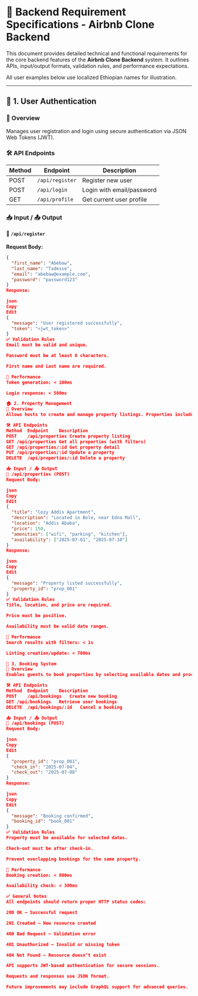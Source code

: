 # 📑 Backend Requirement Specifications - Airbnb Clone Backend

This document provides detailed technical and functional requirements for the core backend features of the **Airbnb Clone Backend** system. It outlines APIs, input/output formats, validation rules, and performance expectations.

All user examples below use localized Ethiopian names for illustration.

---

## 🔐 1. User Authentication

### 📌 Overview

Manages user registration and login using secure authentication via JSON Web Tokens (JWT).

### 🛠️ API Endpoints

| Method | Endpoint        | Description               |
| ------ | --------------- | ------------------------- |
| POST   | `/api/register` | Register new user         |
| POST   | `/api/login`    | Login with email/password |
| GET    | `/api/profile`  | Get current user profile  |

### 📥 Input / 📤 Output

#### 🔸 `/api/register`

**Request Body:**

```json
{
  "first_name": "Abebaw",
  "last_name": "Tadesse",
  "email": "abebaw@example.com",
  "password": "password123"
}
Response:

json
Copy
Edit
{
  "message": "User registered successfully",
  "token": "<jwt_token>"
}
✅ Validation Rules
Email must be valid and unique.

Password must be at least 6 characters.

First name and Last name are required.

🚀 Performance
Token generation: < 100ms

Login response: < 500ms

🏠 2. Property Management
📌 Overview
Allows hosts to create and manage property listings. Properties include details like location, pricing, and amenities.

🛠️ API Endpoints
Method	Endpoint	Description
POST	/api/properties	Create property listing
GET	/api/properties	Get all properties (with filters)
GET	/api/properties/:id	Get property detail
PUT	/api/properties/:id	Update a property
DELETE	/api/properties/:id	Delete a property

📥 Input / 📤 Output
🔸 /api/properties (POST)
Request Body:

json
Copy
Edit
{
  "title": "Cozy Addis Apartment",
  "description": "Located in Bole, near Edna Mall",
  "location": "Addis Ababa",
  "price": 150,
  "amenities": ["wifi", "parking", "kitchen"],
  "availability": ["2025-07-01", "2025-07-10"]
}
Response:

json
Copy
Edit
{
  "message": "Property listed successfully",
  "property_id": "prop_001"
}
✅ Validation Rules
Title, location, and price are required.

Price must be positive.

Availability must be valid date ranges.

🚀 Performance
Search results with filters: < 1s

Listing creation/update: < 700ms

📅 3. Booking System
📌 Overview
Enables guests to book properties by selecting available dates and processing payment.

🛠️ API Endpoints
Method	Endpoint	Description
POST	/api/bookings	Create new booking
GET	/api/bookings	Retrieve user bookings
DELETE	/api/bookings/:id	Cancel a booking

📥 Input / 📤 Output
🔸 /api/bookings (POST)
Request Body:

json
Copy
Edit
{
  "property_id": "prop_001",
  "check_in": "2025-07-04",
  "check_out": "2025-07-08"
}
Response:

json
Copy
Edit
{
  "message": "Booking confirmed",
  "booking_id": "book_001"
}
✅ Validation Rules
Property must be available for selected dates.

Check-out must be after check-in.

Prevent overlapping bookings for the same property.

🚀 Performance
Booking creation: < 800ms

Availability check: < 300ms

✅ General Notes
All endpoints should return proper HTTP status codes:

200 OK – Successful request

201 Created – New resource created

400 Bad Request – Validation error

401 Unauthorized – Invalid or missing token

404 Not Found – Resource doesn’t exist

API supports JWT-based authentication for secure sessions.

Requests and responses use JSON format.

Future improvements may include GraphQL support for advanced queries.
```
